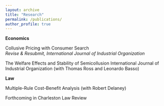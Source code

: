 ```yaml
---
layout: archive
title: "Research"
permalink: /publications/
author_profile: true
---
```



**Economics**

Collusive Pricing with Consumer Search  
*Revise & Resubmit, International Journal of Industrial Organization*

The Welfare Effects and Stability of Semicollusion International Journal of Industrial Organization (with Thomas Ross and Leonardo Basso)

**Law**

Multiple-Rule Cost-Benefit Analysis (with Robert Delaney)

Forthcoming in Charleston Law Review
